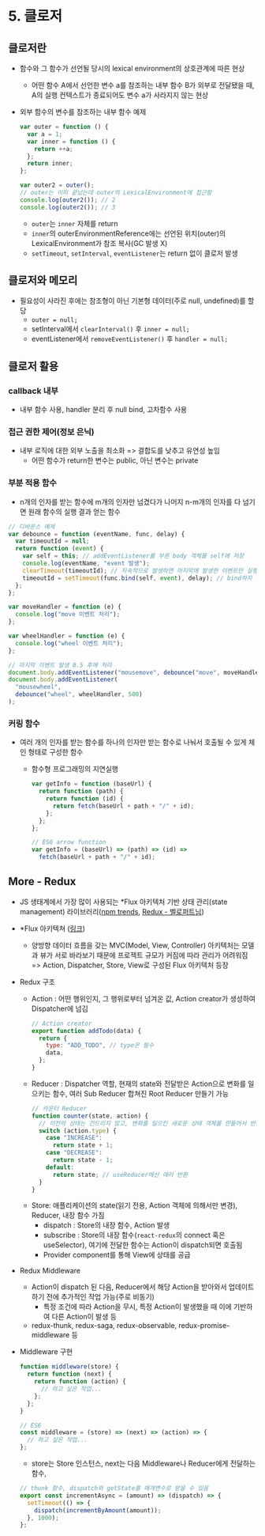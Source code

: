 # 5. 클로저

## 클로저란

- 함수와 그 함수가 선언될 당시의 lexical environment의 상호관계에 따른 현상

  - 어떤 함수 A에서 선언한 변수 a를 참조하는 내부 함수 B가 외부로 전달됐을 때, A의 실행 컨텍스트가 종료되어도 변수 a가 사라지지 않는 현상

- 외부 함수의 변수를 참조하는 내부 함수 예제

  ```js
  var outer = function () {
    var a = 1;
    var inner = function () {
      return ++a;
    };
    return inner;
  };

  var outer2 = outer();
  // outer는 이미 끝났는데 outer의 LexicalEnvironment에 접근함
  console.log(outer2()); // 2
  console.log(outer2()); // 3
  ```

  - `outer`는 `inner` 자체를 return
  - `inner`의 outerEnvironmentReference에는 선언된 위치(outer)의 LexicalEnvironment가 참조 복사(GC 발생 X)
  - `setTimeout`, `setInterval`, `eventListener`는 return 없이 클로저 발생

## 클로저와 메모리

- 필요성이 사라진 후에는 참조형이 아닌 기본형 데이터(주로 null, undefined)를 할당
  - `outer = null;`
  - setInterval에서 `clearInterval()` 후 `inner = null;`
  - eventListener에서 `removeEventListener()` 후 `handler = null;`

## 클로저 활용

### callback 내부

- 내부 함수 사용, handler 분리 후 null bind, 고차함수 사용

### 접근 권한 제어(정보 은닉)

- 내부 로직에 대한 외부 노출을 최소화 => 결합도를 낮추고 유연성 높임
  - 어떤 함수가 return한 변수는 public, 아닌 변수는 private

### 부분 적용 함수

- n개의 인자를 받는 함수에 m개의 인자만 넘겼다가 나머지 n-m개의 인자를 다 넘기면 원래 함수의 실행 결과 얻는 함수

```js
// 디바운스 예제
var debounce = function (eventName, func, delay) {
  var timeoutId = null;
  return function (event) {
    var self = this; // addEventListener를 부른 body 객체를 self에 저장
    console.log(eventName, "event 발생");
    clearTimeout(timeoutId); // 지속적으로 발생하면 마지막에 발생한 이벤트만 실행되도록 앞에 대기열 초기화
    timeoutId = setTimeout(func.bind(self, event), delay); // bind하지 않으면 전역객체(window)를 가리킴
  };
};

var moveHandler = function (e) {
  console.log("move 이벤트 처리");
};

var wheelHandler = function (e) {
  console.log("wheel 이벤트 처리");
};

// 마지막 이벤트 발생 0.5 후에 처리
document.body.addEventListener("mousemove", debounce("move", moveHandler, 500));
document.body.addEventListener(
  "mousewheel",
  debounce("wheel", wheelHandler, 500)
);
```

### 커링 함수

- 여러 개의 인자를 받는 함수를 하나의 인자만 받는 함수로 나눠서 호출될 수 있게 체인 형태로 구성한 함수

  - 함수형 프로그래밍의 지연실행

    ```js
    var getInfo = function (baseUrl) {
      return function (path) {
        return function (id) {
          return fetch(baseUrl + path + "/" + id);
        };
      };
    };

    // ES6 arrow function
    var getInfo = (baseUrl) => (path) => (id) =>
      fetch(baseUrl + path + "/" + id);
    ```

## More - Redux

- JS 생태계에서 가장 많이 사용되는 \*Flux 아키텍처 기반 상태 관리(state management) 라이브러리([npm trends](https://www.npmtrends.com/jotai-vs-mobx-vs-recoil-vs-redux-vs-zustand), [Redux - 벨로퍼트님](https://react.vlpt.us/redux/))
- \*Flux 아키텍쳐 ([링크](https://www.infoq.com/news/2014/05/facebook-mvc-flux/))
  - 양방향 데이터 흐름을 갖는 MVC(Model, View, Controller) 아키텍처는 모델과 뷰가 서로 바라보기 때문에 프로젝트 규모가 커짐에 따라 관리가 어려워짐 => Action, Dispatcher, Store, View로 구성된 Flux 아키텍처 등장
- Redux 구조
  - Action : 어떤 행위인지, 그 행위로부터 넘겨온 값, Action creator가 생성하여 Dispatcher에 넘김
    ```js
    // Action creator
    export function addTodo(data) {
      return {
        type: "ADD_TODO", // type은 필수
        data,
      };
    }
    ```
  - Reducer : Dispatcher 역할, 현재의 state와 전달받은 Action으로 변화를 일으키는 함수, 여러 Sub Reducer 합쳐진 Root Reducer 만들기 가능
    ```js
    // 카운터 Reducer
    function counter(state, action) {
      // 이전의 상태는 건드리지 않고, 변화를 일으킨 새로운 상태 객체를 만들어서 반환
      switch (action.type) {
        case "INCREASE":
          return state + 1;
        case "DECREASE":
          return state - 1;
        default:
          return state; // useReducer에선 에러 반환
      }
    }
    ```
  - Store: 애플리케이션의 state(읽기 전용, Action 객체에 의해서만 변경), Reducer, 내장 함수 가짐
    - dispatch : Store의 내장 함수, Action 발생
    - subscribe : Store의 내장 함수(`react-redux`의 connect 혹은 useSelector), 여기에 전달한 함수는 Action이 dispatch되면 호출됨
    - Provider component를 통해 View에 상태를 공급
- Redux Middleware
  - Action이 dispatch 된 다음, Reducer에서 해당 Action을 받아와서 업데이트하기 전에 추가적인 작업 가능(주로 비동기)
    - 특정 조건에 따라 Action을 무시, 특정 Action이 발생했을 때 이에 기반하여 다른 Action이 발생 등
  - redux-thunk, redux-saga, redux-observable, redux-promise-middleware 등
- Middleware 구현

  ```js
  function middleware(store) {
    return function (next) {
      return function (action) {
        // 하고 싶은 작업...
      };
    };
  }

  // ES6
  const middleware = (store) => (next) => (action) => {
    // 하고 싶은 작업...
  };
  ```

  - store는 Store 인스턴스, next는 다음 Middleware나 Reducer에게 전달하는 함수,

  ```js
  // thunk 함수, dispatch와 getState를 매개변수로 받을 수 있음
  export const incrementAsync = (amount) => (dispatch) => {
    setTimeout(() => {
      dispatch(incrementByAmount(amount));
    }, 1000);
  };
  ```
